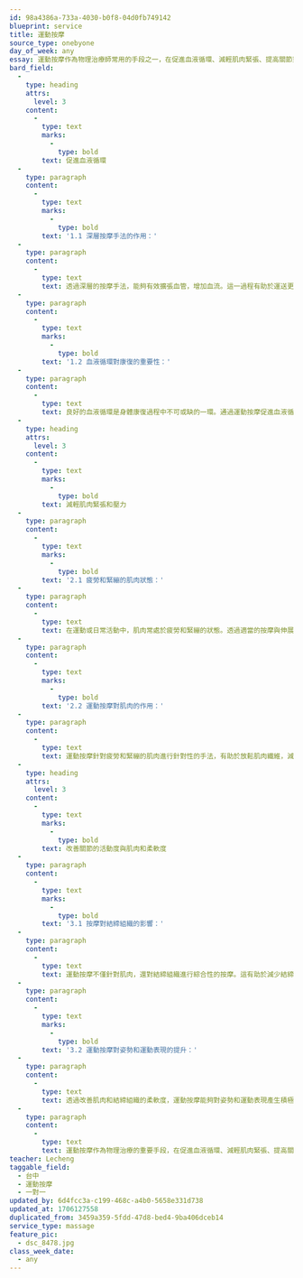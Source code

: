 ```yaml
---
id: 98a4386a-733a-4030-b0f8-04d0fb749142
blueprint: service
title: 運動按摩
source_type: onebyone
day_of_week: any
essay: 運動按摩作為物理治療師常用的手段之一，在促進血液循環、減輕肌肉緊張、提高關節靈活性等方面發揮著重要作用。
bard_field:
  -
    type: heading
    attrs:
      level: 3
    content:
      -
        type: text
        marks:
          -
            type: bold
        text: 促進血液循環
  -
    type: paragraph
    content:
      -
        type: text
        marks:
          -
            type: bold
        text: '1.1 深層按摩手法的作用：'
  -
    type: paragraph
    content:
      -
        type: text
        text: 透過深層的按摩手法，能夠有效擴張血管，增加血流。這一過程有助於運送更多氧氣和營養物質到肌肉組織，同時排除代謝廢物，促進組織修復和康復。
  -
    type: paragraph
    content:
      -
        type: text
        marks:
          -
            type: bold
        text: '1.2 血液循環對康復的重要性：'
  -
    type: paragraph
    content:
      -
        type: text
        text: 良好的血液循環是身體康復過程中不可或缺的一環。通過運動按摩促進血液循環，能夠提高治療效果，加速受損組織的康復速度。
  -
    type: heading
    attrs:
      level: 3
    content:
      -
        type: text
        marks:
          -
            type: bold
        text: 減輕肌肉緊張和壓力
  -
    type: paragraph
    content:
      -
        type: text
        marks:
          -
            type: bold
        text: '2.1 疲勞和緊繃的肌肉狀態：'
  -
    type: paragraph
    content:
      -
        type: text
        text: 在運動或日常活動中，肌肉常處於疲勞和緊繃的狀態。透過適當的按摩與伸展，能夠有效減輕這些肌肉的緊張和壓力，提高其柔軟度和彈性。
  -
    type: paragraph
    content:
      -
        type: text
        marks:
          -
            type: bold
        text: '2.2 運動按摩對肌肉的作用：'
  -
    type: paragraph
    content:
      -
        type: text
        text: 運動按摩針對疲勞和緊繃的肌肉進行針對性的手法，有助於放鬆肌肉纖維，減少肌肉疲勞感，同時促進新陳代謝，幫助肌肉更快地康復。
  -
    type: heading
    attrs:
      level: 3
    content:
      -
        type: text
        marks:
          -
            type: bold
        text: 改善關節的活動度與肌肉和柔軟度
  -
    type: paragraph
    content:
      -
        type: text
        marks:
          -
            type: bold
        text: '3.1 按摩對結締組織的影響：'
  -
    type: paragraph
    content:
      -
        type: text
        text: 運動按摩不僅針對肌肉，還對結締組織進行綜合性的按摩。這有助於減少結締組織的黏滯和僵硬，提高關節的活動度。
  -
    type: paragraph
    content:
      -
        type: text
        marks:
          -
            type: bold
        text: '3.2 運動按摩對姿勢和運動表現的提升：'
  -
    type: paragraph
    content:
      -
        type: text
        text: 透過改善肌肉和結締組織的柔軟度，運動按摩能夠對姿勢和運動表現產生積極的影響。適當的按摩能夠使肌肉更有彈性，提高運動效能。
  -
    type: paragraph
    content:
      -
        type: text
        text: 運動按摩作為物理治療的重要手段，在促進血液循環、減輕肌肉緊張、提高關節靈活性等方面都表現出卓越的效果。我們可以更充分地利用運動按摩，為身體的康復和運動表現提供全面的支持。
teacher: Lecheng
taggable_field:
  - 台中
  - 運動按摩
  - 一對一
updated_by: 6d4fcc3a-c199-468c-a4b0-5658e331d738
updated_at: 1706127558
duplicated_from: 3459a359-5fdd-47d8-bed4-9ba406dceb14
service_type: massage
feature_pic:
  - dsc_8478.jpg
class_week_date:
  - any
---
```


